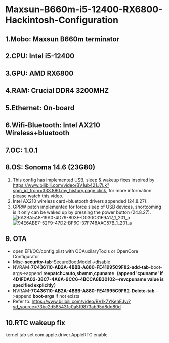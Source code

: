 # Maxsun-B660m-i5-12400-RX6800-Hackintosh-Configuration
## 1.Mobo: Maxsun B660m terminator
## 2.CPU: Intel i5-12400
## 3.GPU: AMD RX6800
## 4.RAM: Crucial DDR4 3200MHZ
## 5.Ethernet: On-board
## 6.Wifi-Bluetooth: Intel AX210 Wireless+bluetooth
## 7.OC: 1.0.1
## 8.OS: Sonoma 14.6 (23G80)
1. This config has implemented USB, sleep & wakeup fixes inspired by https://www.bilibili.com/video/BV1ub421J7Lk?spm_id_from=333.880.my_history.page.click, for more information please watch this video.
2. Intel AX210 wireless card+bluetooth drivers appended (24.8.27).
3. GPRW patch implemented for force sleep of USB devices, shortcoming is it only can be waked up by pressing the power button (24.8.27).
![6A2BA5A8-19A0-4D79-803F-D030C31F9A17_1_201_a](https://github.com/user-attachments/assets/b23d38ac-eb85-4499-9fba-bdc14bd2924d)
![94E6ABE7-52F9-47D2-BF6C-37F748AAC57B_1_201_a](https://github.com/user-attachments/assets/13b4de39-d6e9-4303-8e64-f0b9f26395cb)

## 9. OTA

- open EFI/OC/config.plist with OCAuxilaryTools or OpenCore Configurator
- Misc-**security-tab**-SecureBootModel->disable
- NVRAM-**7C436110-AB2A-4BBB-A880-FE41995C9F82**-**add-tab**-boot-args->append **revpatch=auto,sbvmm,cpuname（append 'cpuname' if 4D1FDA02-38C7-4A6A-9CC6-4BCCA8B30102--revcpuname value is specified explicitly）** 
- NVRAM-**7C436110-AB2A-4BBB-A880-FE41995C9F82**-**Delete-tab** ->append **boot-args** if not exists
- Refer to: https://www.bilibili.com/video/BV1k7YKehEJv/?vd_source=73bc2d585431c0a5f9873ab95d8dd80d

## 10.RTC wakeup fix
kernel tab set com.apple.driver.AppleRTC enable
